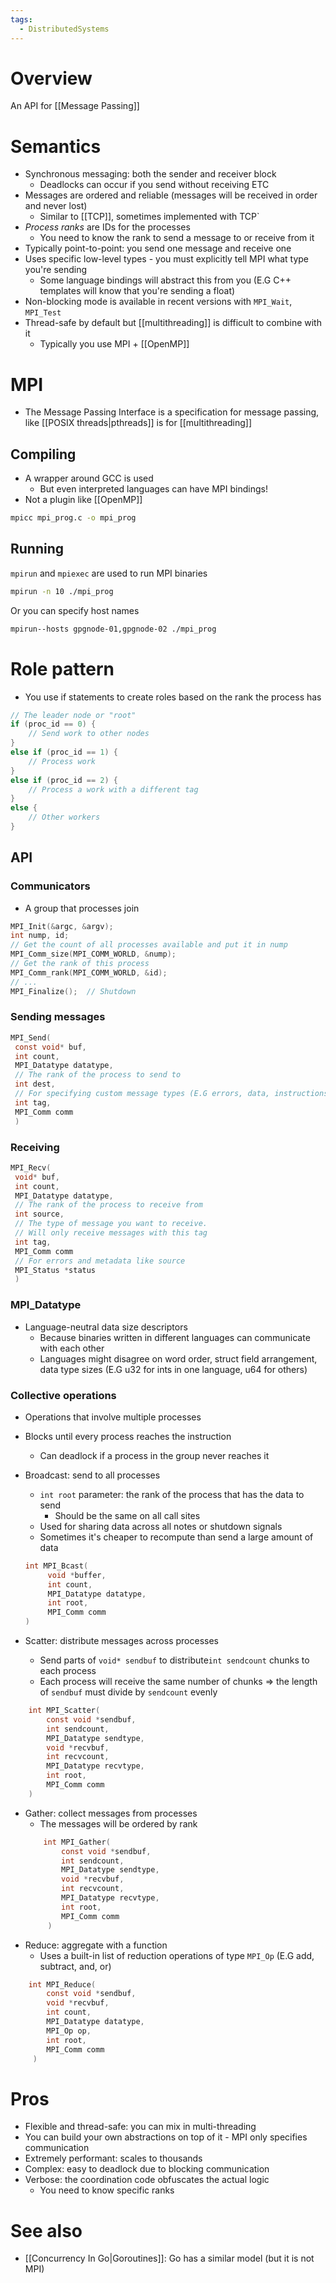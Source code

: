 ```yaml
---
tags:
  - DistributedSystems
---
```

# Overview
An API for [[Message Passing]]

# Semantics
- Synchronous messaging: both the sender and receiver block
	- Deadlocks can occur if you send without receiving ETC
- Messages are ordered and reliable (messages will be received in order and never lost)
	- Similar to [[TCP]], sometimes implemented with TCP`
- *Process ranks* are IDs for the processes
	- You need to know the rank to send a message to or receive from it 
- Typically point-to-point: you send one message and receive one
- Uses specific low-level types - you must explicitly tell MPI what type you're sending
	- Some language bindings will abstract this from you (E.G C++ templates will know that you're sending a float)
- Non-blocking mode is available in recent versions with `MPI_Wait`, `MPI_Test`
- Thread-safe by default but [[multithreading]] is difficult to combine with it
	- Typically you use MPI + [[OpenMP]]

# MPI
- The Message Passing Interface is a specification for message passing, like [[POSIX threads|pthreads]] is for [[multithreading]]

## Compiling
- A wrapper around GCC is used
	-  But even interpreted languages can have MPI bindings!
- Not a plugin like [[OpenMP]]

```bash
mpicc mpi_prog.c -o mpi_prog
```

## Running
`mpirun` and `mpiexec` are used to run MPI binaries
```bash
mpirun -n 10 ./mpi_prog
```

Or you can specify host names
```bash
mpirun--hosts gpgnode-01,gpgnode-02 ./mpi_prog
```

# Role pattern
- You use if statements to create roles based on the rank the process has

```c
// The leader node or "root"
if (proc_id == 0) {
	// Send work to other nodes
}
else if (proc_id == 1) {
	// Process work
}
else if (proc_id == 2) {
	// Process a work with a different tag
}
else {
	// Other workers
}
```

## API

### Communicators
- A group that processes join

```c
MPI_Init(&argc, &argv);
int nump, id;
// Get the count of all processes available and put it in nump
MPI_Comm_size(MPI_COMM_WORLD, &nump);
// Get the rank of this process
MPI_Comm_rank(MPI_COMM_WORLD, &id);
// ...
MPI_Finalize();  // Shutdown
```

### Sending messages
```c
MPI_Send(
 const void* buf,
 int count,
 MPI_Datatype datatype,
 // The rank of the process to send to
 int dest,
 // For specifying custom message types (E.G errors, data, instructions)
 int tag,
 MPI_Comm comm
 )
```

### Receiving
```c
MPI_Recv(
 void* buf,
 int count,
 MPI_Datatype datatype,
 // The rank of the process to receive from
 int source,
 // The type of message you want to receive.
 // Will only receive messages with this tag
 int tag,
 MPI_Comm comm
 // For errors and metadata like source
 MPI_Status *status
 )
```

### MPI_Datatype
- Language-neutral data size descriptors
	- Because binaries written in different languages can communicate with each other
	- Languages might disagree on word order, struct field arrangement, data type sizes (E.G u32 for ints in one language, u64 for others)

### Collective operations
- Operations that involve multiple processes
- Blocks until every process reaches the instruction
	- Can deadlock if a process in the group never reaches it

- Broadcast: send to all processes
	- `int root` parameter: the rank of the process that has the data to send
		- Should be the same on all call sites
	- Used for sharing data across all notes or shutdown signals
	- Sometimes it's cheaper to recompute than send a large amount of data
	```c
	int MPI_Bcast(
		 void *buffer,
		 int count,
		 MPI_Datatype datatype,
		 int root,
	     MPI_Comm comm 
   )	
	```
- Scatter: distribute messages across processes
	- Send parts of `void* sendbuf` to distribute`int sendcount` chunks to each process
	- Each process will receive the same number of chunks => the length of `sendbuf` must divide by `sendcount` evenly
```c
	int MPI_Scatter(
		const void *sendbuf,
		int sendcount,
		MPI_Datatype sendtype,
	    void *recvbuf,
		int recvcount,
		MPI_Datatype recvtype,
		int root,
	    MPI_Comm comm
    )
```
- Gather: collect messages from processes
	- The messages will be ordered by rank
	```c
		int MPI_Gather(
			const void *sendbuf,
			int sendcount,
			MPI_Datatype sendtype,
			void *recvbuf,
			int recvcount,
			MPI_Datatype recvtype,
			int root,
			MPI_Comm comm
		 )	
	```
- Reduce: aggregate with a function
	- Uses a built-in list of reduction operations of type `MPI_Op` (E.G add, subtract, and, or)
```c
	int MPI_Reduce(
		const void *sendbuf,
		void *recvbuf,
		int count,
	    MPI_Datatype datatype,
		MPI_Op op,
		int root,
		MPI_Comm comm
	 )
```


# Pros
- Flexible and thread-safe: you can mix in multi-threading
- You can build your own abstractions on top of it - MPI only specifies communication
- Extremely performant: scales to thousands
- Complex: easy to deadlock due to blocking communication
- Verbose: the coordination code obfuscates the actual logic
	- You need to know specific ranks

# See also
- [[Concurrency In Go|Goroutines]]: Go has a similar model (but it is not MPI)